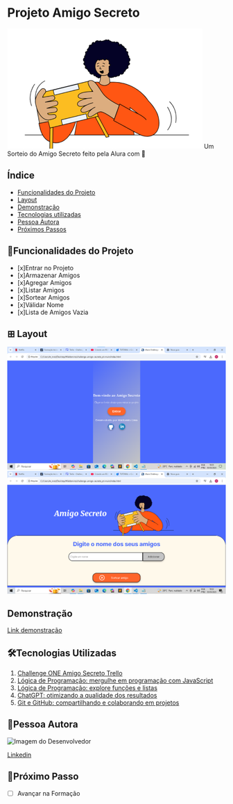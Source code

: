 # Projeto Amigo Secreto
![amigo-secreto](./assets/amigo-secreto.png)
Um Sorteio do Amigo Secreto feito pela Alura com 💛

## Índice
- <a href="#funcionalidades">Funcionalidades do Projeto</a>
- <a href="#layout">Layout</a>
- <a href="#demonstracao">Demonstração</a>
- <a href="#tecnologias">Tecnologias utilizadas</a>
- <a href="#autor">Pessoa Autora</a>
- <a href="#passos">Próximos Passos</a>

## 📱Funcionalidades do Projeto

- [x]Entrar no Projeto
- [x]Armazenar Amigos
- [x]Agregar Amigos
- [x]Listar Amigos
- [x]Sortear Amigos
- [x]Válidar Nome
- [x]Lista de Amigos Vazia

## ⊞ Layout
![tela de entrada](./assets/tela1.png)
![tela de sorteio](./assets/tela2.png)

## Demonstração
[Link demonstração](file:///C:/Users/w_mot/Desktop/challenge-amigo-secreto_pt-main/index.html)

## 🛠Tecnologias Utilizadas
1. [Challenge ONE Amigo Secreto Trello](https://trello.com/b/pKFrkRfb/trello-challenge-amigo-secreto-pt)
2. [Lógica de Programação: mergulhe em programação com JavaScript](https://cursos.alura.com.br/course/logica-programacao-mergulhe-programacao-javascript)
3. [Lógica de Programação: explore funções e listas](https://cursos.alura.com.br/course/logica-programacao-funcoes-listas)
4. [ChatGPT: otimizando a qualidade dos resultados](https://cursos.alura.com.br/course/chatgpt-otimizando-qualidade-resultados)
5. [Git e GitHub: compartilhando e colaborando em projetos](https://cursos.alura.com.br/course/git-github-compartilhando-colaborando-projetos)

## 🧑Pessoa Autora

<img style="width:150px" src="https://blog.symquest.com/hubfs/blog-files/Different-Type-of-Vulnerability-Scanners.jpg" alt="Imagem do Desenvolvedor">

[Linkedin](https://www.linkedin.com/in/waldomiro-lima-motta-66b3a122a/)

## 👞Próximo Passo

- [ ] Avançar na Formação 